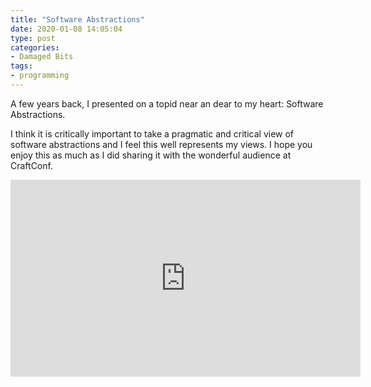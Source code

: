 ```yaml
---
title: "Software Abstractions"
date: 2020-01-08 14:05:04
type: post
categories:
- Damaged Bits
tags:
- programming
---
```


A few years back, I presented on a topid near an dear to my heart: Software Abstractions.

I think it is critically important to take a pragmatic and critical view of software abstractions and I feel this well represents my views.  I hope you enjoy this as much as I did sharing it with the wonderful audience at CraftConf.

<iframe width="560" height="315" src="https://www.youtube.com/embed/JmmfgfCeqdg" frameborder="0" allow="accelerometer; autoplay; encrypted-media; gyroscope; picture-in-picture" allowfullscreen></iframe>
